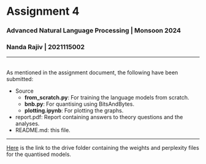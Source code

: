 # Assignment 4
### Advanced Natural Language Processing | Monsoon 2024
### Nanda Rajiv | 2021115002

-----
<br/>
As mentioned in the assignment document, the following have been submitted:

+ Source
    - <b>from_scratch.py</b>: For training the language models from scratch.
    - <b>bnb.py</b>: For quantising using BitsAndBytes.
    - <b>plotting.ipynb</b>: For plotting the graphs.
+ report.pdf: Report containing answers to theory questions and the analyses.
+ README.md: this file.

--------
[Here](https://iiitaphyd-my.sharepoint.com/:f:/g/personal/nanda_rajiv_research_iiit_ac_in/EnTTE3JYBj9EiT85mMbqJ4oBSAwHgfuH5I8Xg_D7gGOJjg?e=OUAiTs) is the link to the drive folder containing the weights and perplexity files for the quantised models.

